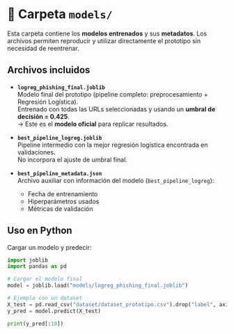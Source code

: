 # 📂 Carpeta `models/`

Esta carpeta contiene los **modelos entrenados** y sus **metadatos**. Los archivos permiten reproducir y utilizar directamente el prototipo sin necesidad de reentrenar.

## Archivos incluidos

- **`logreg_phishing_final.joblib`**  
  Modelo final del prototipo (pipeline completo: preprocesamiento + Regresión Logística).  
  Entrenado con todas las URLs seleccionadas y usando un **umbral de decisión = 0.425**.  
  → Este es el **modelo oficial** para replicar resultados.

- **`best_pipeline_logreg.joblib`**  
  Pipeline intermedio con la mejor regresión logística encontrada en validaciones.  
  No incorpora el ajuste de umbral final.

- **`best_pipeline_metadata.json`**  
  Archivo auxiliar con información del modelo (`best_pipeline_logreg`):  
  - Fecha de entrenamiento  
  - Hiperparámetros usados  
  - Métricas de validación  

## Uso en Python

Cargar un modelo y predecir:

```python
import joblib
import pandas as pd

# Cargar el modelo final
model = joblib.load("models/logreg_phishing_final.joblib")

# Ejemplo con un dataset
X_test = pd.read_csv("dataset/dataset_prototipo.csv").drop("label", axis=1)
y_pred = model.predict(X_test)

print(y_pred[:10])
